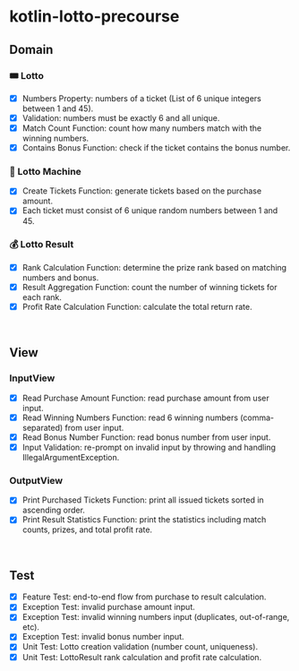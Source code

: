 # kotlin-lotto-precourse

## Domain

### 🎟️ Lotto

- [x] Numbers Property: numbers of a ticket (List of 6 unique integers between 1 and 45).
- [x] Validation: numbers must be exactly 6 and all unique.
- [x] Match Count Function: count how many numbers match with the winning numbers.
- [x] Contains Bonus Function: check if the ticket contains the bonus number.

### 🎰 Lotto Machine

- [x] Create Tickets Function: generate tickets based on the purchase amount.
- [x] Each ticket must consist of 6 unique random numbers between 1 and 45.

### 💰 Lotto Result

- [x] Rank Calculation Function: determine the prize rank based on matching numbers and bonus.
- [x] Result Aggregation Function: count the number of winning tickets for each rank.
- [x] Profit Rate Calculation Function: calculate the total return rate.

&nbsp;

## View

### InputView

- [x] Read Purchase Amount Function: read purchase amount from user input.
- [x] Read Winning Numbers Function: read 6 winning numbers (comma-separated) from user input.
- [x] Read Bonus Number Function: read bonus number from user input.
- [x] Input Validation: re-prompt on invalid input by throwing and handling IllegalArgumentException.

### OutputView

- [x] Print Purchased Tickets Function: print all issued tickets sorted in ascending order.
- [x] Print Result Statistics Function: print the statistics including match counts, prizes, and total profit rate.

&nbsp;

## Test

- [x] Feature Test: end-to-end flow from purchase to result calculation.
- [x] Exception Test: invalid purchase amount input.
- [x] Exception Test: invalid winning numbers input (duplicates, out-of-range, etc).
- [x] Exception Test: invalid bonus number input.
- [x] Unit Test: Lotto creation validation (number count, uniqueness).
- [x] Unit Test: LottoResult rank calculation and profit rate calculation.